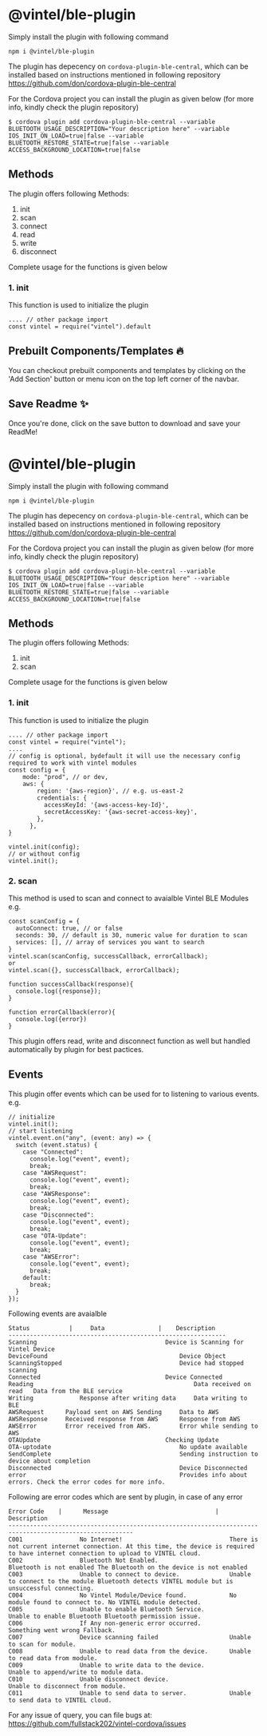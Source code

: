 
  # @vintel/ble-plugin  
  Simply install the plugin with following command
  ````
  npm i @vintel/ble-plugin
  ````
  The plugin has depecency on `cordova-plugin-ble-central`, which can be installed based on instructions mentioned in following repository
  https://github.com/don/cordova-plugin-ble-central

  For the Cordova project you can install the plugin as given below (for more info, kindly check the plugin repository)
  ````
  $ cordova plugin add cordova-plugin-ble-central --variable BLUETOOTH_USAGE_DESCRIPTION="Your description here" --variable IOS_INIT_ON_LOAD=true|false --variable BLUETOOTH_RESTORE_STATE=true|false --variable ACCESS_BACKGROUND_LOCATION=true|false
  ````
  
  

  ## Methods
  The plugin offers following Methods:
  
  1. init
  2. scan
  3. connect
  4. read
  5. write
  6. disconnect

  Complete usage for the functions is given below

  ### 1. init 
  This function is used to initialize the plugin
  ```
  .... // other package import
  const vintel = require("vintel").default
  ```
  ## Prebuilt Components/Templates 🔥  
  You can checkout prebuilt components and templates by clicking on the 'Add Section' button or menu icon
  on the top left corner of the navbar.
      
  ## Save Readme ✨  
  Once you're done, click on the save button to download and save your ReadMe!
  
  # @vintel/ble-plugin  
  Simply install the plugin with following command
  ````
  npm i @vintel/ble-plugin
  ````
  The plugin has depecency on `cordova-plugin-ble-central`, which can be installed based on instructions mentioned in following repository
  https://github.com/don/cordova-plugin-ble-central

  For the Cordova project you can install the plugin as given below (for more info, kindly check the plugin repository)
  ````
  $ cordova plugin add cordova-plugin-ble-central --variable BLUETOOTH_USAGE_DESCRIPTION="Your description here" --variable IOS_INIT_ON_LOAD=true|false --variable BLUETOOTH_RESTORE_STATE=true|false --variable ACCESS_BACKGROUND_LOCATION=true|false
  ````

  ## Methods
  The plugin offers following Methods:
  
  1. init
  2. scan

  Complete usage for the functions is given below

  ### 1. init 
  This function is used to initialize the plugin
  ```
  .... // other package import
  const vintel = require("vintel");
  ....
  // config is optional, bydefault it will use the necessary config required to work with vintel modules
  const config = {
      mode: "prod", // or dev,
      aws: {
          region: '{aws-region}', // e.g. us-east-2
          credentials: {
            accessKeyId: '{aws-access-key-Id}',
            secretAccessKey: '{aws-secret-access-key}',
          },
        },
  }

  vintel.init(config);
  // or without config
  vintel.init(); 
  ```
  ### 2. scan
  This method is used to scan and connect to avaialble Vintel BLE Modules
  e.g.
  ````
  const scanConfig = {
    autoConnect: true, // or false
    seconds: 30, // default is 30, numeric value for duration to scan 
    services: [], // array of services you want to search
  }
  vintel.scan(scanConfig, successCallback, errorCallback);
  or
  vintel.scan({}, successCallback, errorCallback);

  function successCallback(response){
    console.log({response});
  } 

  function errorCallback(error){
    console.log({error})
  }
  ````

This plugin offers read, write and disconnect function as well but handled automatically by plugin for best pactices.

## Events
This plugin offer events which can be used for to listening to various events.
e.g.
````
// initialize
vintel.init();
// start listening
vintel.event.on("any", (event: any) => {
  switch (event.status) {
    case "Connected":
      console.log("event", event);
      break;
    case "AWSRequest":
      console.log("event", event);
      break;
    case "AWSResponse":
      console.log("event", event);
      break;
    case "Disconnected":
      console.log("event", event);
      break;
    case "OTA-Update":
      console.log("event", event);
      break;
    case "AWSError":
      console.log("event", event);
      break;
    default:
      break;
  }
});
````
Following events are avaialble
```
Status 	         |     Data	              |    Description
-------------------------------------------------------------
Scanning		                            Device is Scanning for Vintel Device
DeviceFound	                                    Device Object	
ScanningStopped		                            Device had stopped scanning
Connected		                            Device Connected
Reading	                                            Data received on read	Data from the BLE service
Writing	            Response after writing data	    Data writing to BLE
AWSRequest	    Payload sent on AWS	Sending     Data to AWS
AWSResponse	    Received response from AWS 	    Response from AWS
AWSError	    Error received from AWS.	    Error while sending to AWS
OTAUpdate		                            Checking Update
OTA-uptodate		                            No update available
SendComplete		                            Sending instruction to device about completion
Disconnected		                            Device Disconnected
error		                                    Provides info about errors. Check the error codes for more info. 

```

Following are error codes which are sent by plugin, in case of any error

```
Error Code    |      Message	                          |        Description
---------------------------------------------------------------------------------------------------------
C001	            No Internet!	                          There is not current internet connection. At this time, the device is required to have internet connection to upload to VINTEL cloud.
C002	            Bluetooth Not Enabled.	                  Bluetooth is not enabled The Bluetooth on the device is not enabled
C003	            Unable to connect to device.	          Unable to connect to the module Bluetooth detects VINTEL module but is unsuccessful connecting.
C004	            No Vintel Module/Device found.	          No module found to connect to. No VINTEL module detected.
C005	            Unable to enable Bluetooth Service.	          Unable to enable Bluetooth Bluetooth permission issue.
C006	            If Any non-generic error occurred. 	          Something went wrong Fallback.
C007	            Device scanning failed	                  Unable to scan for module.
C008	            Unable to read data from the device.	  Unable to read data from module.
C009	            Unable to write data to the device.	          Unable to append/write to module data.
C010	            Unable disconnect device.	                  Unable to disconnect from module.
C011	            Unable to send data to server.	          Unable to send data to VINTEL cloud.

```

For any issue of query, you can file bugs at:
https://github.com/fullstack202/vintel-cordova/issues
 
